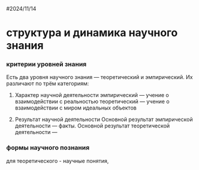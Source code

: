 #2024/11/14

# структура и динамика научного знания

### критерии уровней знания

Есть два уровня научного знания — теоретический и эмпирический. Их различают по трём категориям:

1. Характер научной деятельности
	эмпирический — учение о взаимодействии с реальностью
	теоретический — учение о взаимодействии с миром идеальных объектов
	
2. Результат научной деятельности
	Основной результат эмпирической деятельности — факты.
	Основной результат теоретической деятельности —


### формы научного познания

для теоретического - научные понятия,



